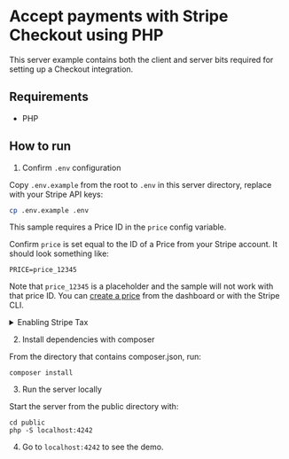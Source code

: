 # Accept payments with Stripe Checkout using PHP

This server example contains both the client and server bits required for
setting up a Checkout integration.

## Requirements

* PHP

## How to run

1. Confirm `.env` configuration

Copy `.env.example` from the root to `.env` in this server directory, replace with your Stripe API keys:

```sh
cp .env.example .env
```

This sample requires a Price ID in the `price` config variable.

Confirm `price` is set equal to the ID of a Price from your
Stripe account. It should look something like:

```
PRICE=price_12345
```

Note that `price_12345` is a placeholder and the sample will not work with that
price ID. You can [create a price](https://stripe.com/docs/api/prices/create)
from the dashboard or with the Stripe CLI.

<details>
<summary>Enabling Stripe Tax</summary>

   In the [`create-checkout-session.php`](./public/create-checkout-session.php) file you will find the following code commented out
   ```php
   // 'automatic_tax' => ['enabled' => true],
   ```

   Uncomment this line of code and the sales tax will be automatically calculated during the checkout.

   Make sure you previously went through the set up of Stripe Tax: [Set up Stripe Tax](https://stripe.com/docs/tax/set-up) and you have your products and prices updated with tax behavior and optionally tax codes: [Docs - Update your Products and Prices](https://stripe.com/docs/tax/checkout#product-and-price-setup)
</details>

2. Install dependencies with composer

From the directory that contains composer.json, run:

```
composer install
```

3. Run the server locally

Start the server from the public directory with:

```
cd public
php -S localhost:4242
```

4. Go to `localhost:4242` to see the demo.
